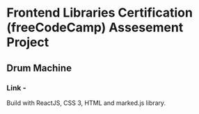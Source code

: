 # Frontend Libraries Certification (freeCodeCamp) Assesement Project
## Drum Machine

### Link - 

Build with ReactJS, CSS 3, HTML and marked.js library.